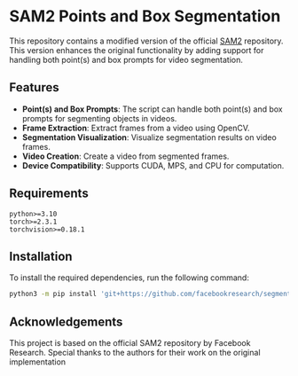 # SAM2 Points and Box Segmentation

This repository contains a modified version of the official [SAM2](https://github.com/facebookresearch/segment-anything-2) repository. This version enhances the original functionality by adding support for handling both point(s) and box prompts for video segmentation.

## Features

- **Point(s) and Box Prompts**: The script can handle both point(s) and box prompts for segmenting objects in videos.
- **Frame Extraction**: Extract frames from a video using OpenCV.
- **Segmentation Visualization**: Visualize segmentation results on video frames.
- **Video Creation**: Create a video from segmented frames.
- **Device Compatibility**: Supports CUDA, MPS, and CPU for computation.

## Requirements
`python>=3.10` <br />
`torch>=2.3.1` <br />
`torchvision>=0.18.1` <br />

## Installation

To install the required dependencies, run the following command:

```bash
python3 -m pip install 'git+https://github.com/facebookresearch/segment-anything-2.git'
```

## Acknowledgements
This project is based on the official SAM2 repository by Facebook Research. Special thanks to the authors for their work on the original implementation
